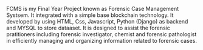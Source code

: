 FCMS is my Final Year Project known as Forensic Case Management Systsem. It integrated with a simple base blockchain technology. 
It developed by using HTML, Css, Javascript, Python (Django) as backend and MYSQL to store dataaset.
It is designed to assist the forensic pratitioners including forensic investigator, chemist and forensic pathologist in efficiently managing and 
organizing information related to forensic cases. 

